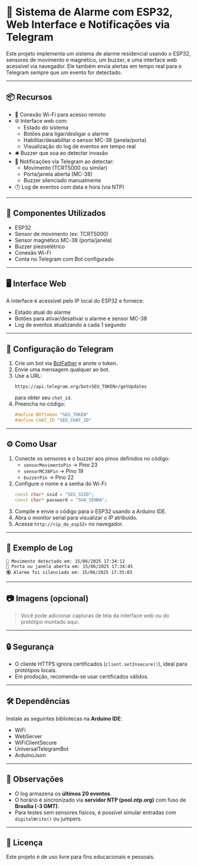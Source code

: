 # 🔔 Sistema de Alarme com ESP32, Web Interface e Notificações via Telegram

Este projeto implementa um sistema de alarme residencial usando o ESP32, sensores de movimento e magnético, um buzzer, e uma interface web acessível via navegador. Ele também envia alertas em tempo real para o Telegram sempre que um evento for detectado.

---

## 📦 Recursos

- 📡 Conexão Wi-Fi para acesso remoto
- 🌐 Interface web com:
  - Estado do sistema
  - Botões para ligar/desligar o alarme
  - Habilitar/desabilitar o sensor MC-38 (janela/porta)
  - Visualização do log de eventos em tempo real
- 🛎️ Buzzer que soa ao detectar invasão
- 📲 Notificações via Telegram ao detectar:
  - Movimento (TCRT5000 ou similar)
  - Porta/janela aberta (MC-38)
  - Buzzer silenciado manualmente
- 🕒 Log de eventos com data e hora (via NTP)

---

## 🧰 Componentes Utilizados

- ESP32
- Sensor de movimento (ex: TCRT5000)
- Sensor magnético MC-38 (porta/janela)
- Buzzer piezoelétrico
- Conexão Wi-Fi
- Conta no Telegram com Bot configurado

---

## 🖥️ Interface Web

A interface é acessível pelo IP local do ESP32 e fornece:

- Estado atual do alarme
- Botões para ativar/desativar o alarme e sensor MC-38
- Log de eventos atualizando a cada 1 segundo

---

## 📲 Configuração do Telegram

1. Crie um bot via [BotFather](https://t.me/botfather) e anote o token.
2. Envie uma mensagem qualquer ao bot.
3. Use a URL:  
   ```
   https://api.telegram.org/bot<SEU_TOKEN>/getUpdates
   ```
   para obter seu `chat_id`.
4. Preencha no código:
   ```cpp
   #define BOTtoken "SEU_TOKEN"
   #define CHAT_ID "SEU_CHAT_ID"
   ```

---

## ⚙️ Como Usar

1. Conecte os sensores e o buzzer aos pinos definidos no código:
   - `sensorMovimentoPin` → Pino 23
   - `sensorMC38Pin` → Pino 19
   - `buzzerPin` → Pino 22
2. Configure o nome e a senha do Wi-Fi:
   ```cpp
   const char* ssid = "SEU_SSID";
   const char* password = "SUA_SENHA";
   ```
3. Compile e envie o código para o ESP32 usando a Arduino IDE.
4. Abra o monitor serial para visualizar o IP atribuído.
5. Acesse `http://<ip_do_esp32>` no navegador.

---

## 📝 Exemplo de Log

```
🚶 Movimento detectado em: 15/06/2025 17:34:12
🚪 Porta ou janela aberta em: 15/06/2025 17:34:45
🔇 Alarme foi silenciado em: 15/06/2025 17:35:03
```

---

## 📷 Imagens (opcional)

> Você pode adicionar capturas de tela da interface web ou do protótipo montado aqui.

---

## 🔒 Segurança

- O cliente HTTPS ignora certificados (`client.setInsecure()`), ideal para protótipos locais.
- Em produção, recomenda-se usar certificados válidos.

---

## 🛠️ Dependências

Instale as seguintes bibliotecas na **Arduino IDE**:

- WiFi
- WebServer
- WiFiClientSecure
- UniversalTelegramBot
- ArduinoJson

---

## 📌 Observações

- O log armazena os **últimos 20 eventos**.
- O horário é sincronizado via **servidor NTP (pool.ntp.org)** com fuso de **Brasília (-3 GMT)**.
- Para testes sem sensores físicos, é possível simular entradas com `digitalWrite()` ou jumpers.

---

## 📄 Licença

Este projeto é de uso livre para fins educacionais e pessoais.